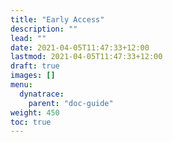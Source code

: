 ```yaml
---
title: "Early Access"
description: ""
lead: ""
date: 2021-04-05T11:47:33+12:00
lastmod: 2021-04-05T11:47:33+12:00
draft: true
images: []
menu: 
  dynatrace:
    parent: "doc-guide"
weight: 450
toc: true
---
```

